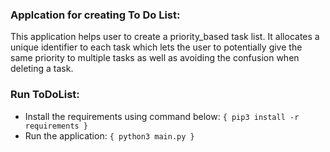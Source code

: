 ### Applcation for creating To Do List:
This application helps user to create a priority_based task list. It allocates a unique identifier to each task which lets the user to potentially give the same priority to multiple tasks as well as avoiding the confusion when deleting a task.

### Run ToDoList:
- Install the requirements using command below:
`{
  pip3 install -r requirements
   }`
- Run the application:
`{
   python3 main.py
   }`
